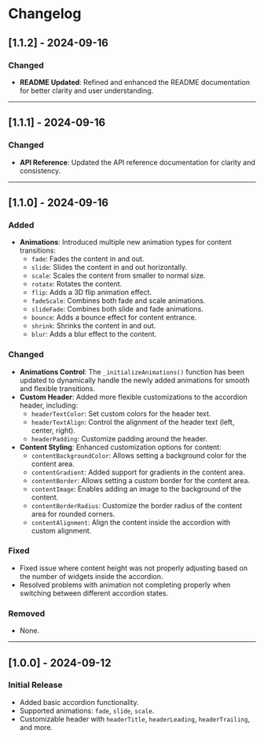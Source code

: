 # Changelog

## [1.1.2] - 2024-09-16

### Changed
- **README Updated**: Refined and enhanced the README documentation for better clarity and user understanding.

---

## [1.1.1] - 2024-09-16

### Changed
- **API Reference**: Updated the API reference documentation for clarity and consistency.

---

## [1.1.0] - 2024-09-16

### Added
- **Animations**: Introduced multiple new animation types for content transitions:
  - `fade`: Fades the content in and out.
  - `slide`: Slides the content in and out horizontally.
  - `scale`: Scales the content from smaller to normal size.
  - `rotate`: Rotates the content.
  - `flip`: Adds a 3D flip animation effect.
  - `fadeScale`: Combines both fade and scale animations.
  - `slideFade`: Combines both slide and fade animations.
  - `bounce`: Adds a bounce effect for content entrance.
  - `shrink`: Shrinks the content in and out.
  - `blur`: Adds a blur effect to the content.

### Changed
- **Animations Control**: The `_initializeAnimations()` function has been updated to dynamically handle the newly added animations for smooth and flexible transitions.
- **Custom Header**: Added more flexible customizations to the accordion header, including:
  - `headerTextColor`: Set custom colors for the header text.
  - `headerTextAlign`: Control the alignment of the header text (left, center, right).
  - `headerPadding`: Customize padding around the header.
- **Content Styling**: Enhanced customization options for content:
  - `contentBackgroundColor`: Allows setting a background color for the content area.
  - `contentGradient`: Added support for gradients in the content area.
  - `contentBorder`: Allows setting a custom border for the content area.
  - `contentImage`: Enables adding an image to the background of the content.
  - `contentBorderRadius`: Customize the border radius of the content area for rounded corners.
  - `contentAlignment`: Align the content inside the accordion with custom alignment.

### Fixed
- Fixed issue where content height was not properly adjusting based on the number of widgets inside the accordion.
- Resolved problems with animation not completing properly when switching between different accordion states.

### Removed
- None.

---

## [1.0.0] - 2024-09-12

### Initial Release
- Added basic accordion functionality.
- Supported animations: `fade`, `slide`, `scale`.
- Customizable header with `headerTitle`, `headerLeading`, `headerTrailing`, and more.
